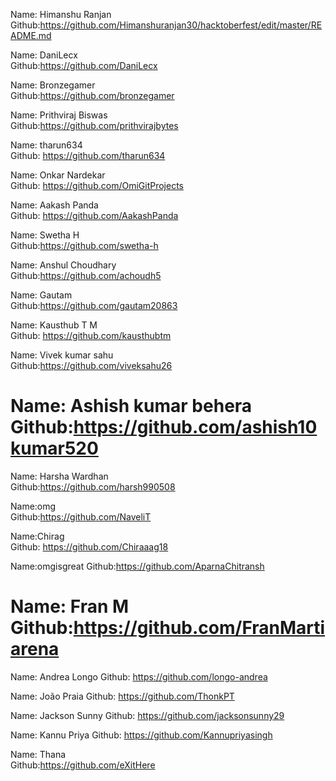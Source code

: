 Name: Himanshu Ranjan<br/>
Github:https://github.com/Himanshuranjan30/hacktoberfest/edit/master/README.md</br>

Name: DaniLecx<br/>
Github:https://github.com/DaniLecx</br>

Name: Bronzegamer<br/>
Github:https://github.com/bronzegamer</br>

Name: Prithviraj Biswas<br/>
Github:https://github.com/prithvirajbytes</br>

Name: tharun634<br/>
Github: https://github.com/tharun634</br>

Name: Onkar Nardekar<br/>
Github: https://github.com/OmiGitProjects<br/>

Name: Aakash Panda<br/>
Github: https://github.com/AakashPanda<br/>

Name: Swetha H<br/>
Github:https://github.com/swetha-h</br>


Name: Anshul Choudhary<br/>
Github:https://github.com/achoudh5</br>

Name: Gautam<br/>
Github:https://github.com/gautam20863</br>

Name: Kausthub T M<br/>
Github: https://github.com/kausthubtm</br>


Name: Vivek kumar sahu<br/>
Github:https://github.com/viveksahu26</br>


Name: Ashish kumar behera<br/>
Github:https://github.com/ashish10kumar520</br>
=======
Name: Harsha Wardhan<br/>
Github:https://github.com/harsh990508</br>

Name:omg<br/>
Github:https://github.com/NaveliT</br>


Name:Chirag<br/>
Github: https://github.com/Chiraaag18</br>

Name:omgisgreat
Github:https://github.com/AparnaChitransh


Name: Fran M<br/>
Github:https://github.com/FranMartiarena</br>
=======
Name: Andrea Longo
Github: https://github.com/longo-andrea</br>

Name: João Praia
Github: https://github.com/ThonkPT

Name: Jackson Sunny
Github: https://github.com/jacksonsunny29

Name: Kannu Priya
Github: https://github.com/Kannupriyasingh

Name: Thana<br/>
Github:https://github.com/eXitHere</br>
